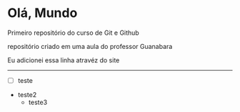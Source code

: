 # Olá, Mundo
 Primeiro repositório do curso de Git e Github

repositório criado em uma aula do professor Guanabara

Eu adicionei essa linha atravéz do site

---

- [ ] teste

* teste2
   * teste3
